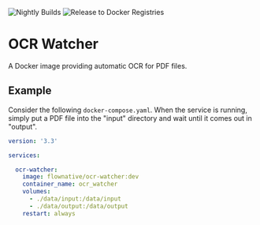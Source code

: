 ![Nightly Builds](https://github.com/flownative/docker-ocr-watcher/workflows/Nightly%20Builds/badge.svg)
![Release to Docker Registries](https://github.com/flownative/docker-ocr-watcher/workflows/Release%20to%20Docker%20Registries/badge.svg)

# OCR Watcher

A Docker image providing automatic OCR for PDF files.

## Example

Consider the following `docker-compose.yaml`. When the service is running,
simply put a PDF file into the "input" directory and wait until it comes
out in "output".

```yaml
version: '3.3'

services:

  ocr-watcher:
    image: flownative/ocr-watcher:dev
    container_name: ocr_watcher
    volumes:
      - ./data/input:/data/input
      - ./data/output:/data/output
    restart: always
```
